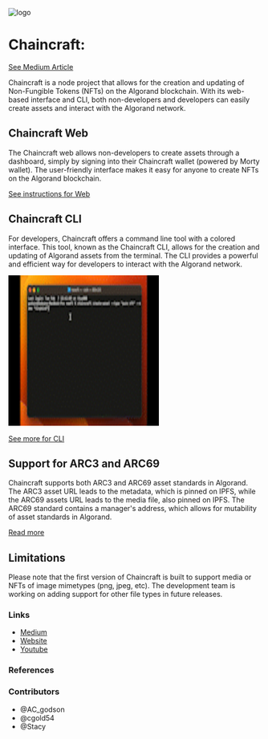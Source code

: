 ![logo]()

# Chaincraft:

[See Medium Article]()

Chaincraft is a node project that allows for the creation and updating of Non-Fungible Tokens (NFTs) on the Algorand blockchain. With its web-based interface and CLI, both non-developers and developers can easily create assets and interact with the Algorand network.

## Chaincraft Web

The Chaincraft web allows non-developers to create assets through a dashboard, simply by signing into their Chaincraft wallet (powered by Morty wallet). The user-friendly interface makes it easy for anyone to create NFTs on the Algorand blockchain.

[See instructions for Web]()

## Chaincraft CLI

For developers, Chaincraft offers a command line tool with a colored interface. This tool, known as the Chaincraft CLI, allows for the creation and updating of Algorand assets from the terminal. The CLI provides a powerful and efficient way for developers to interact with the Algorand network.

<!-- ![preview](./chaincraft-CLI/screenshots/test.gif) -->
<img src="https://github.com/acgodson/chaincraft/blob/main/chaincraft-CLI/screenshots/test.gif" width="300" height="300">

[See more for CLI]()

## Support for ARC3 and ARC69

Chaincraft supports both ARC3 and ARC69 asset standards in Algorand. The ARC3 asset URL leads to the metadata, which is pinned on IPFS, while the ARC69 assets URL leads to the media file, also pinned on IPFS. The ARC69 standard contains a manager's address, which allows for mutability of asset standards in Algorand.

[Read more]()

## Limitations

Please note that the first version of Chaincraft is built to support media or NFTs of image mimetypes (png, jpeg, etc). The development team is working on adding support for other file types in future releases.

### Links

- [Medium]()
- [Website]()
- [Youtube]()

### References

### Contributors

- @AC_godson
- @cgold54
- @Stacy
